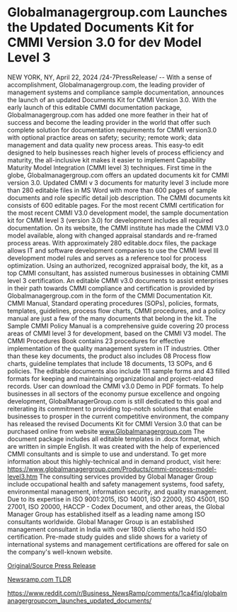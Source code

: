 # Globalmanagergroup.com Launches the Updated Documents Kit for CMMI Version 3.0 for dev Model Level 3

NEW YORK, NY, April 22, 2024 /24-7PressRelease/ -- With a sense of accomplishment, Globalmanagergroup.com, the leading provider of management systems and compliance sample documentation, announces the launch of an updated Documents Kit for CMMI Version 3.0. With the early launch of this editable CMMI documentation package, Globalmanagergroup.com has added one more feather in their hat of success and become the leading provider in the world that offer such complete solution for documentation requirements for CMMI version3.0 with optional practice areas on safety; security; remote work; data management and data quality new process areas.   This easy-to edit designed to help businesses reach higher levels of process efficiency and maturity, the all-inclusive kit makes it easier to implement Capability Maturity Model Integration (CMMI level 3) techniques.   First time in the globe, Globalmanagergroup.com offers an updated documents kit for CMMI version 3.0. Updated CMMI v 3 documents for maturity level 3 include more than 280 editable files in MS Word with more than 600 pages of sample documents and role specific detail job description. The CMMI documents kit consists of 600 editable pages. For the most recent CMMI certification for the most recent CMMI V3.0 development model, the sample documentation kit for CMMI level 3 (version 3.0) for development includes all required documentation. On its website, the CMMI institute has made the CMMI V3.0 model available, along with changed appraisal standards and re-framed process areas. With approximately 280 editable.docx files, the package allows IT and software development companies to use the CMMI level III development model rules and serves as a reference tool for process optimization. Using an authorized, recognized appraisal body, the kit, as a top CMMI consultant, has assisted numerous businesses in obtaining CMMI level 3 certification.  An editable CMMI v3.0 documents to assist enterprises in their path towards CMMI compliance and certification is provided by Globalmanagergroup.com in the form of the CMMI Documentation Kit. CMMI Manual, Standard operating procedures (SOPs), policies, formats, templates, guidelines, process flow charts, CMMI procedures, and a policy manual are just a few of the many documents that belong in the kit. The Sample CMMI Policy Manual is a comprehensive guide covering 20 process areas of CMMI level 3 for development, based on the CMMI V3 model. The CMMI Procedures Book contains 23 procedures for effective implementation of the quality management system in IT industries. Other than these key documents, the product also includes 08 Process flow charts, guideline templates that include 18 documents, 13 SOPs, and 6 policies. The editable documents also include 111 sample forms and 43 filled formats for keeping and maintaining organizational and project-related records. User can download the CMMI v3.0 Demo in PDF formats.   To help businesses in all sectors of the economy pursue excellence and ongoing development, GlobalManagerGroup.com is still dedicated to this goal and reiterating its commitment to providing top-notch solutions that enable businesses to prosper in the current competitive environment, the company has released the revised Documents Kit for CMMI Version 3.0 that can be purchased online from website www.Globalmanagergroup.com  The document package includes all editable templates in .docx format, which are written in simple English. It was created with the help of experienced CMMI consultants and is simple to use and understand. To get more information about this highly-technical and in demand product, visit here: https://www.globalmanagergroup.com/Products/cmmi-process-model-level3.htm  The consulting services provided by Global Manager Group include occupational health and safety management systems, food safety, environmental management, information security, and quality management. Due to its expertise in ISO 9001:2015, ISO 14001, ISO 22000, ISO 45001, ISO 27001, ISO 20000, HACCP - Codex Document, and other areas, the Global Manager Group has established itself as a leading name among ISO consultants worldwide. Global Manager Group is an established management consultant in India with over 1800 clients who hold ISO certification. Pre-made study guides and slide shows for a variety of international systems and management certifications are offered for sale on the company's well-known website. 

[Original/Source Press Release](https://www.24-7pressrelease.com/press-release/510174/globalmanagergroupcom-launches-the-updated-documents-kit-for-cmmi-version-30-for-dev-model-level-3)
                    

[Newsramp.com TLDR](None) 

https://www.reddit.com/r/Business_NewsRamp/comments/1ca4fiq/globalmanagergroupcom_launches_updated_documents/